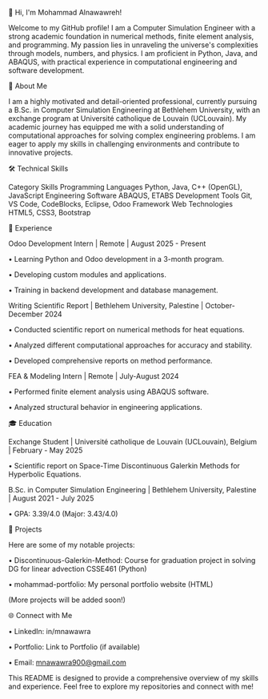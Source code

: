👋 Hi, I'm Mohammad Alnawawreh!

Welcome to my GitHub profile! I am a Computer Simulation Engineer with a strong academic foundation in numerical methods, finite element analysis, and programming. My passion lies in unraveling the universe's complexities through models, numbers, and physics. I am proficient in Python, Java, and ABAQUS, with practical experience in computational engineering and software development.

🚀 About Me

I am a highly motivated and detail-oriented professional, currently pursuing a B.Sc. in Computer Simulation Engineering at Bethlehem University, with an exchange program at Université catholique de Louvain (UCLouvain). My academic journey has equipped me with a solid understanding of computational approaches for solving complex engineering problems. I am eager to apply my skills in challenging environments and contribute to innovative projects.

🛠️ Technical Skills

Category
Skills
Programming Languages
Python, Java, C++ (OpenGL), JavaScript
Engineering Software
ABAQUS, ETABS
Development Tools
Git, VS Code, CodeBlocks, Eclipse, Odoo Framework
Web Technologies
HTML5, CSS3, Bootstrap


💼 Experience

Odoo Development Intern | Remote | August 2025 - Present

•
Learning Python and Odoo development in a 3-month program.

•
Developing custom modules and applications.

•
Training in backend development and database management.

Writing Scientific Report | Bethlehem University, Palestine | October-December 2024

•
Conducted scientific report on numerical methods for heat equations.

•
Analyzed different computational approaches for accuracy and stability.

•
Developed comprehensive reports on method performance.

FEA & Modeling Intern | Remote | July-August 2024

•
Performed finite element analysis using ABAQUS software.

•
Analyzed structural behavior in engineering applications.

🎓 Education

Exchange Student | Université catholique de Louvain (UCLouvain), Belgium | February - May 2025

•
Scientific report on Space-Time Discontinuous Galerkin Methods for Hyperbolic Equations.

B.Sc. in Computer Simulation Engineering | Bethlehem University, Palestine | August 2021 - July 2025

•
GPA: 3.39/4.0 (Major: 3.43/4.0)

🌟 Projects

Here are some of my notable projects:

•
Discontinuous-Galerkin-Method: Course for graduation project in solving DG for linear advection CSSE461 (Python)

•
mohammad-portfolio: My personal portfolio website (HTML)

(More projects will be added soon!)

🌐 Connect with Me

•
LinkedIn: in/mnawawra

•
Portfolio: Link to Portfolio (if available)

•
Email: mnawawra900@gmail.com




This README is designed to provide a comprehensive overview of my skills and experience. Feel free to explore my repositories and connect with me!

